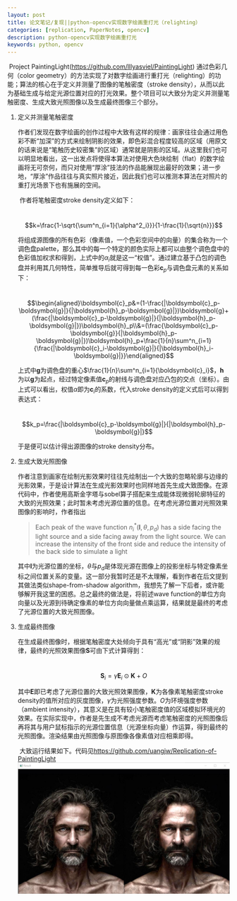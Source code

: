 ```yaml
---
layout: post
title: 论文笔记/复现||python-opencv实现数字绘画重打光（relighting）
categories: [replication, PaperNotes, opencv]
description: python-opencv实现数字绘画重打光
keywords: python, opencv
---
```


​	Project PaintingLight(<https://github.com/lllyasviel/PaintingLight>) 通过色彩几何（color geometry）的方法实现了对数字绘画进行重打光（relighting）的功能；算法的核心在于定义并测量了图像的笔触密度（stroke density），从而以此为基础生成与给定光源位置对应的打光效果。整个项目可以大致分为定义并测量笔触密度、生成大致光照图像以及生成最终图像三个部分。

1. 定义并测量笔触密度

   ​	作者们发现在数字绘画的创作过程中大致有这样的规律：画家往往会通过用色彩不断“加深”的方式来绘制阴影的效果，即色彩混合程度较高的区域（用原文的话来说是“笔触历史较密集”的区域）通常就是阴影的区域。从这里我们也可以明显地看出，这一出发点将使得本算法对使用大色块绘制（flat）的数字绘画将无可奈何，而只对使用“厚涂”技法的作品能展现出最好的效果；进一步地，“厚涂”作品往往与真实照片接近，因此我们也可以推测本算法在对照片的重打光场景下也有施展的空间。

   ​	作者将笔触密度stroke density定义如下：

   ​	$$k=\frac{1-\sqrt{\sum^n_{i=1}{\alpha^2_i}}}{1-\frac{1}{\sqrt{n}}}$$

   ​	将组成源图像的所有色彩（像素值，一个色彩空间中的向量）的集合称为一个调色盘palette，那么其中的每一个特定的颜色实际上都可以由整个调色盘中的色彩值加权求和得到，上式中的$\alpha_i$就是这一“权值”。通过建立基于凸包的调色盘并利用其几何特性，简单推导后就可得到每一色彩$\boldsymbol{c}_p$与调色盘元素的关系如下：

   ​	$$\begin{aligned}\boldsymbol{c}_p&=(1-\frac{|\boldsymbol{c}_p-\boldsymbol{g}|}{|\boldsymbol{h}_p-\boldsymbol{g}|})\boldsymbol{g}+(\frac{|\boldsymbol{c}_p-\boldsymbol{g}|}{|\boldsymbol{h}_p-\boldsymbol{g}|})\boldsymbol{h}_p\\&=(\frac{\boldsymbol{c}_p-\boldsymbol{g}}{|\boldsymbol{h}_p-\boldsymbol{g}|})\boldsymbol{h}_p+\frac{1}{n}\sum^n_{i=1}{\frac{|\boldsymbol{c}_i-\boldsymbol{g}|}{|\boldsymbol{h}_i-\boldsymbol{g}|}}\end{aligned}$$

   上式中$\boldsymbol{g}$为调色盘的重心$\frac{1}{n}\sum^n_{i=1}{\boldsymbol{c}_i}$，$\boldsymbol{h}$为以$\boldsymbol{g}$为起点，经过特定像素值$\boldsymbol{c}_p$的射线与调色盘对应凸包的交点（坐标）。由上式可以看出，权值$\alpha$即为$\boldsymbol{c}_i$的系数，代入stroke density的定义式后可以得到表达式：

   ​	$$k_p=\frac{|\boldsymbol{c}_p-\boldsymbol{g}|}{|\boldsymbol{h}_p-\boldsymbol{g}|}$$

   于是便可以估计得出源图像的stroke density分布。

2. 生成大致光照图像

   ​	作者注意到画家在绘制光影效果时往往先绘制出一个大致的忽略轮廓与边缘的光影效果，于是设计算法在生成光影效果时也同样地首先生成大致图像。在源代码中，作者使用高斯金字塔与sobel算子搭配来生成能体现微弱轮廓特征的大致的光照效果；此时暂未考虑光源位置的信息。在考虑光源位置对光照效果图像的影响时，作者指出

   > Each peak of the wave function $n_i^*(\boldsymbol{l},\theta,p_d)$ has a side facing the light source and a side facing away from the light source. We can increase the intensity of the front side and reduce the intensity of the back side to simulate a light

   其中$\boldsymbol{l}$为光源位置的坐标，$\theta$与$p_d$是体现光源在图像上的投影坐标与特定像素坐标之间位置关系的变量。这一部分我暂时还是不太理解，看到作者在后文提到其做法类似shape-from-shadow algorithm，我想先了解一下后者，或许能够解开我这里的困惑。总之最终的做法是，将前述wave function的单位方向向量以及光源到待确定像素的单位方向向量做点乘运算，结果就是最终的考虑了光源位置的大致光照图像。

3. 生成最终图像

   ​	在生成最终图像时，根据笔触密度大处倾向于具有“高光”或“阴影”效果的规律，最终的光照效果图像$\boldsymbol{S}$可由下式计算得到：

   ​	$$\boldsymbol{S}_i=\gamma \boldsymbol{E}_i\odot \boldsymbol{K}+O$$

   其中$\boldsymbol{E}$即已考虑了光源位置的大致光照效果图像，$\boldsymbol{K}$为各像素笔触密度stroke density的值所对应的灰度图像，$\gamma$为光照强度参数。$O$为环境强度参数（ambient intensity），其意义是在具有较小笔触密度值的区域模拟环境光的效果。在实际实现中，作者是先生成不考虑光源而考虑笔触密度的光照图像后再将其与用户鼠标指示的光源位置信息（光源坐标向量）作运算，得到最终的光照图像。渲染结果由光照图像与原图像各像素值对应相乘即得。

   ​	大致运行结果如下。代码见<https://github.com/uangjw/Replication-of-PaintingLight> <br>
   <img src="/images/RelightingResult.png"/>
